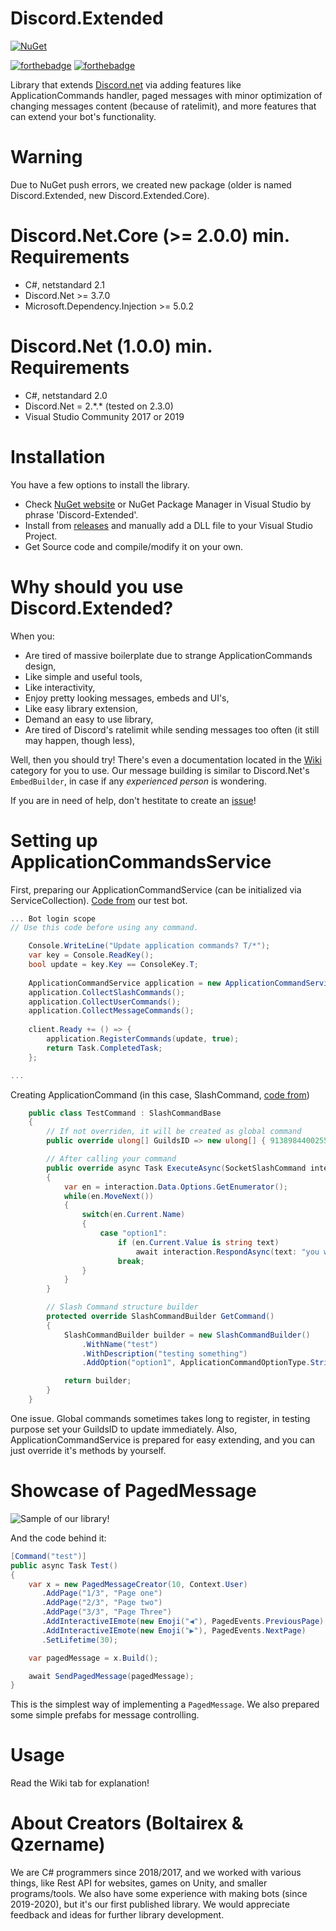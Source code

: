 # Discord.Extended

[![NuGet](https://img.shields.io/nuget/vpre/Discord-Extended.svg?maxAge=2592000?style=plastic)](https://www.nuget.org/packages/Discord.Extended.Core)

[![forthebadge](https://forthebadge.com/images/badges/made-with-c-sharp.svg)](https://forthebadge.com) [![forthebadge](https://forthebadge.com/images/badges/built-with-love.svg)](https://forthebadge.com)

Library that extends [Discord.net](https://github.com/discord-net/Discord.Net) via adding features like ApplicationCommands handler, paged messages with minor optimization of changing messages content (because of ratelimit), and more features that can extend your bot's functionality.

# Warning
Due to NuGet push errors, we created new package (older is named Discord.Extended, new Discord.Extended.Core).

# Discord.Net.Core (>= 2.0.0) min. Requirements
* C#, netstandard 2.1
* Discord.Net >= 3.7.0
* Microsoft.Dependency.Injection >= 5.0.2

# Discord.Net (1.0.0) min. Requirements
* C#, netstandard 2.0
* Discord.Net = 2.\*.\* (tested on 2.3.0)
* Visual Studio Community 2017 or 2019

# Installation
You have a few options to install the library.
* Check [NuGet website](https://www.nuget.org/packages/Discord.Extended.Core) or NuGet Package Manager in Visual Studio by phrase 'Discord-Extended'.
* Install from [releases](https://www.nuget.org/packages/Discord.Extended.Core/releases) and manually add a DLL file to your Visual Studio Project.
* Get Source code and compile/modify it on your own.

# Why should you use Discord.Extended?

When you:
* Are tired of massive boilerplate due to strange ApplicationCommands design,
* Like simple and useful tools,
* Like interactivity,
* Enjoy pretty looking messages, embeds and UI's,
* Like easy library extension, 
* Demand an easy to use library, 
* Are tired of Discord's ratelimit while sending messages too often (it still may happen, though less),

Well, then you should try! There's even a documentation located in the [Wiki](https://github.com/Boltairex/Discord.Extended/wiki) category for you to use.
Our message building is similar to Discord.Net's `EmbedBuilder`, in case if any *experienced person* is wondering.

If you are in need of help, don't hestitate to create an [issue](https://github.com/Boltairex/Discord.Extended/issues)!

# Setting up ApplicationCommandsService 
First, preparing our ApplicationCommandService (can be initialized via ServiceCollection). [Code from](https://github.com/Boltairex/Discord.Extended/blob/main/BotForTest/Program.cs) our test bot.

```cs
... Bot login scope
// Use this code before using any command.

    Console.WriteLine("Update application commands? T/*");
    var key = Console.ReadKey();
    bool update = key.Key == ConsoleKey.T;
    
    ApplicationCommandService application = new ApplicationCommandService(client);
    application.CollectSlashCommands();
    application.CollectUserCommands();
    application.CollectMessageCommands();
        
    client.Ready += () => {
        application.RegisterCommands(update, true);
        return Task.CompletedTask;
    };

...
```

Creating ApplicationCommand (in this case, SlashCommand, [code from](https://github.com/Boltairex/Discord.Extended/blob/main/BotForTest/SlashCommands/TestCommand.cs))
```cs
    public class TestCommand : SlashCommandBase
    {
        // If not overriden, it will be created as global command
        public override ulong[] GuildsID => new ulong[] { 913898440025579541 };

        // After calling your command
        public override async Task ExecuteAsync(SocketSlashCommand interaction, SocketUser author)
        {
            var en = interaction.Data.Options.GetEnumerator();
            while(en.MoveNext())
            {
                switch(en.Current.Name)
                {
                    case "option1":
                        if (en.Current.Value is string text)
                            await interaction.RespondAsync(text: "you wrote " + text);
                        break;
                }
            }
        }

        // Slash Command structure builder
        protected override SlashCommandBuilder GetCommand()
        {
            SlashCommandBuilder builder = new SlashCommandBuilder()
                .WithName("test")
                .WithDescription("testing something")
                .AddOption("option1", ApplicationCommandOptionType.String, "get text", false);

            return builder;
        }
    }
```
One issue. Global commands sometimes takes long to register, in testing purpose set your GuildsID to update immediately. Also, ApplicationCommandService is prepared for easy extending, and you can just override it's methods by yourself.

# Showcase of PagedMessage

![Sample of our library!](https://cdn.discordapp.com/attachments/817822681050120256/846039535103901726/discord.extended.gif)

And the code behind it:

```cs
[Command("test")]
public async Task Test()
{
    var x = new PagedMessageCreator(10, Context.User)
       .AddPage("1/3", "Page one")
       .AddPage("2/3", "Page two")
       .AddPage("3/3", "Page Three")
       .AddInteractiveIEmote(new Emoji("◀️"), PagedEvents.PreviousPage)
       .AddInteractiveIEmote(new Emoji("▶️"), PagedEvents.NextPage)
       .SetLifetime(30);

    var pagedMessage = x.Build();

    await SendPagedMessage(pagedMessage);
}
```


This is the simplest way of implementing a `PagedMessage`. We also prepared some simple prefabs for message controlling.

# Usage

Read the Wiki tab for explanation!

# About Creators (Boltairex & Qzername)

We are C# programmers since 2018/2017, and we worked with various things, like Rest API for websites, games on Unity, and smaller programs/tools. We also have some experience with making bots (since 2019-2020), but it's our first published library. We would appreciate feedback and ideas for further library development.
